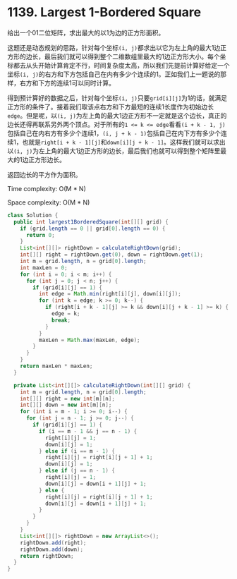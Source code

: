 # 1139. Largest 1-Bordered Square

给出一个01二位矩阵，求出最大的以1为边的正方形面积。

这题还是动态规划的思路，针对每个坐标`(i, j)`都求出以它为左上角的最大1边正方形的边长，最后我们就可以得到整个二维数组里最大的1边正方形大小。每个坐标都去从头开始计算肯定不行，时间复杂度太高，所以我们先提前计算好给定一个坐标`(i, j)`的右方和下方包括自己在内有多少个连续的1。正如我们上一题说的那样，右方和下方的连续1可以同时计算。

得到预计算好的数据之后，针对每个坐标`(i, j)`只要`grid[i][j]`为1的话，就满足正方形的条件了。接着我们取该点右方和下方最短的连续1长度作为初始边长`edge`。但是呢，以`(i, j)`为左上角的最大1边正方形不一定就是这个边长，真正的边长还得再联系另外两个顶点。对于所有的`1 <= k <= edge`看看`(i + k - 1, j)`包括自己在内右方有多少个连续1，`(i, j + k - 1)`包括自己在内下方有多少个连续1，也就是`right[i + k - 1][j]`和`down[i][j + k - 1]`。这样我们就可以求出以`(i, j)`为左上角的最大1边正方形的边长，最后我们也就可以得到整个矩阵里最大的1边正方形边长。

返回边长的平方作为面积。

Time complexity: O(M * N)

Space complexity: O(M * N)


```java
class Solution {
  public int largest1BorderedSquare(int[][] grid) {
    if (grid.length == 0 || grid[0].length == 0) {
      return 0;
    }
    List<int[][]> rightDown = calculateRightDown(grid);
    int[][] right = rightDown.get(0), down = rightDown.get(1);
    int m = grid.length, n = grid[0].length;
    int maxLen = 0;
    for (int i = 0; i < m; i++) {
      for (int j = 0; j < n; j++) {
        if (grid[i][j] == 1) {
          int edge = Math.min(right[i][j], down[i][j]);
          for (int k = edge; k >= 0; k--) {
            if (right[i + k - 1][j] >= k && down[i][j + k - 1] >= k) {
              edge = k;
              break;
            }
          }
          maxLen = Math.max(maxLen, edge);
        }
      }
    }
    return maxLen * maxLen;
  }

  private List<int[][]> calculateRightDown(int[][] grid) {
    int m = grid.length, n = grid[0].length;
    int[][] right = new int[m][n];
    int[][] down = new int[m][n];
    for (int i = m - 1; i >= 0; i--) {
      for (int j = n - 1; j >= 0; j--) {
        if (grid[i][j] == 1) {
          if (i == m - 1 && j == n - 1) {
            right[i][j] = 1;
            down[i][j] = 1;
          } else if (i == m - 1) {
            right[i][j] = right[i][j + 1] + 1;
            down[i][j] = 1;
          } else if (j == n - 1) {
            right[i][j] = 1;
            down[i][j] = down[i + 1][j] + 1;
          } else {
            right[i][j] = right[i][j + 1] + 1;
            down[i][j] = down[i + 1][j] + 1;
          }
        }
      }
    }
    List<int[][]> rightDown = new ArrayList<>();
    rightDown.add(right);
    rightDown.add(down);
    return rightDown;
  }
}
```
